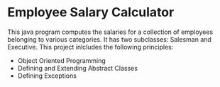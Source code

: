 # Employee Salary Calculator

This java program computes the salaries for a collection of employees belonging to 
various categories. It has two subclasses: Salesman and Executive. 
This project inlcludes the following principles:
* Object Oriented Programming
* Defining and Extending Abstract Classes
* Defining Exceptions
